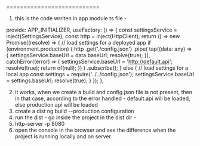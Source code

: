 <!-- source - https://www.youtube.com/playlist?list=PLhzRPVQgdM8XWl2S8Dbl8oB2YtrsY0i4O -->

===========================

1. this is the code wrriten in app module ts file - 

 provide: APP_INITIALIZER,
      useFactory: () => {
        const settingsService = inject(SettingsService);
        const http = inject(HttpClient);
        return () =>
          new Promise((resolve) => {
            // load settings for a deployed app
            if (environment.production) {
              http
                .get('./config.json')
                .pipe(
                  tap((data: any) => {
                    settingsService.baseUrl = data.baseUrl;
                    resolve(true);
                  }),
                  catchError((error) => {
                    settingsService.baseUrl = 'http://default.api';
                    resolve(true);
                    return of(null);
                  })
                )
                .subscribe();
            } else {
              // load settings for a local app
              const settings = require('../../config.json');
              settingsService.baseUrl = settings.baseUrl;
              resolve(true);
            }
          });
      },

2. it works, when we create a build and config.json file is not present, then in that case, according to the error handled - default.api will be loaded, else production api will be loaded
3. create a dist ng build --production configuration
4. run the dist - go inside the project in the dist dir - 
5. http-server -p 8080
6. open the console in the browser and see the difference when the project is running locally and on server
